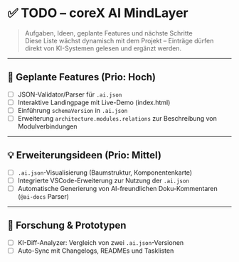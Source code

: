 # ✅ TODO – coreX AI MindLayer

> Aufgaben, Ideen, geplante Features und nächste Schritte  
> Diese Liste wächst dynamisch mit dem Projekt – Einträge dürfen direkt von KI-Systemen gelesen und ergänzt werden.

---

## 📌 Geplante Features (Prio: Hoch)

- [ ] JSON-Validator/Parser für `.ai.json`
- [ ] Interaktive Landingpage mit Live-Demo (index.html)
- [ ] Einführung `schemaVersion` in `.ai.json`
- [ ] Erweiterung `architecture.modules.relations` zur Beschreibung von Modulverbindungen

---

## 💡 Erweiterungsideen (Prio: Mittel)

- [ ] `.ai.json`-Visualisierung (Baumstruktur, Komponentenkarte)
- [ ] Integrierte VSCode-Erweiterung zur Nutzung der `.ai.json`
- [ ] Automatische Generierung von AI-freundlichen Doku-Kommentaren (`@ai-docs` Parser)

---

## 🧪 Forschung & Prototypen

- [ ] KI-Diff-Analyzer: Vergleich von zwei `.ai.json`-Versionen
- [ ] Auto-Sync mit Changelogs, READMEs und Tasklisten
